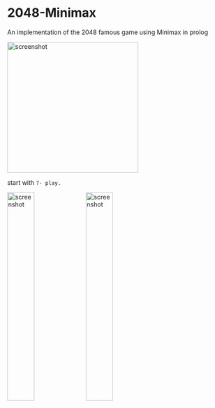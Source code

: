 # 2048-Minimax
An implementation of the 2048 famous game using Minimax in prolog

<img src="https://github.com/MrPio/2048-Minimax/assets/22773005/204e32fb-408b-4914-9e63-442ded6eec12" alt="screenshot" width="300rem"/>

start with `?- play.`

<img src="https://github.com/MrPio/2048-Minimax/assets/22773005/4e421efd-036d-4ec3-8aff-c9d818cbb6d3" alt="screenshot" width="35%"/>

<img src="https://github.com/MrPio/2048-Minimax/assets/22773005/997c9856-6042-46c7-804d-537123f568d2" alt="screenshot" width="35%"/>
